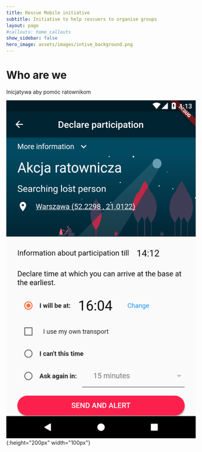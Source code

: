 ```yaml
---
title: Rescue Mobile initiative
subtitle: Initiative to help rescuers to organise groups
layout: page
#callouts: home_callouts
show_sidebar: false
hero_image: assets/images/intive_background.png
---
```


# Who are we

Inicjatywa aby pomóc ratownikom

![DeclareAvaibility](assets/images/avaibility.png){:height="200px" width="100px"}